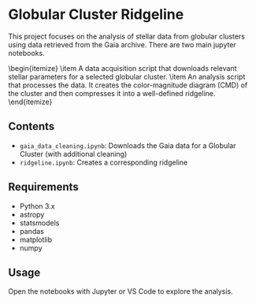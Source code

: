 # Globular Cluster Ridgeline

This project focuses on the analysis of stellar data from globular clusters using data retrieved from the Gaia archive. There are two main jupyter notebooks.

\begin{itemize}
\item A data acquisition script that downloads relevant stellar parameters for a selected globular cluster.
\item An analysis script that processes the data. It creates the color-magnitude diagram (CMD) of the cluster and then compresses it into a well-defined ridgeline.
\end{itemize}

## Contents

- `gaia_data_cleaning.ipynb`: Downloads the Gaia data for a Globular Cluster (with additional cleaning)
- `ridgeline.ipynb`: Creates a corresponding ridgeline 

## Requirements

- Python 3.x
- astropy
- statsmodels
- pandas
- matplotlib
- numpy

## Usage

Open the notebooks with Jupyter or VS Code to explore the analysis.
